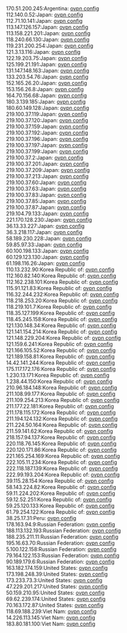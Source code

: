 170.51.200.245:Argentina: [ovpn config](vpn/170_51_200_245.ovpn)  
112.140.0.52:Japan: [ovpn config](vpn/112_140_0_52.ovpn)  
112.71.10.141:Japan: [ovpn config](vpn/112_71_10_141.ovpn)  
113.147.126.157:Japan: [ovpn config](vpn/113_147_126_157.ovpn)  
113.158.221.201:Japan: [ovpn config](vpn/113_158_221_201.ovpn)  
118.240.66.130:Japan: [ovpn config](vpn/118_240_66_130.ovpn)  
119.231.200.254:Japan: [ovpn config](vpn/119_231_200_254.ovpn)  
121.3.13.116:Japan: [ovpn config](vpn/121_3_13_116.ovpn)  
122.19.203.75:Japan: [ovpn config](vpn/122_19_203_75.ovpn)  
125.199.21.191:Japan: [ovpn config](vpn/125_199_21_191.ovpn)  
131.147.148.163:Japan: [ovpn config](vpn/131_147_148_163.ovpn)  
133.203.54.76:Japan: [ovpn config](vpn/133_203_54_76.ovpn)  
152.165.26.20:Japan: [ovpn config](vpn/152_165_26_20.ovpn)  
153.156.26.8:Japan: [ovpn config](vpn/153_156_26_8.ovpn)  
164.70.156.68:Japan: [ovpn config](vpn/164_70_156_68.ovpn)  
180.3.139.185:Japan: [ovpn config](vpn/180_3_139_185.ovpn)  
180.60.149.128:Japan: [ovpn config](vpn/180_60_149_128.ovpn)  
219.100.37.119:Japan: [ovpn config](vpn/219_100_37_119.ovpn)  
219.100.37.120:Japan: [ovpn config](vpn/219_100_37_120.ovpn)  
219.100.37.159:Japan: [ovpn config](vpn/219_100_37_159.ovpn)  
219.100.37.192:Japan: [ovpn config](vpn/219_100_37_192.ovpn)  
219.100.37.196:Japan: [ovpn config](vpn/219_100_37_196.ovpn)  
219.100.37.197:Japan: [ovpn config](vpn/219_100_37_197.ovpn)  
219.100.37.199:Japan: [ovpn config](vpn/219_100_37_199.ovpn)  
219.100.37.2:Japan: [ovpn config](vpn/219_100_37_2.ovpn)  
219.100.37.201:Japan: [ovpn config](vpn/219_100_37_201.ovpn)  
219.100.37.209:Japan: [ovpn config](vpn/219_100_37_209.ovpn)  
219.100.37.213:Japan: [ovpn config](vpn/219_100_37_213.ovpn)  
219.100.37.60:Japan: [ovpn config](vpn/219_100_37_60.ovpn)  
219.100.37.63:Japan: [ovpn config](vpn/219_100_37_63.ovpn)  
219.100.37.83:Japan: [ovpn config](vpn/219_100_37_83.ovpn)  
219.100.37.85:Japan: [ovpn config](vpn/219_100_37_85.ovpn)  
219.100.37.87:Japan: [ovpn config](vpn/219_100_37_87.ovpn)  
219.104.79.133:Japan: [ovpn config](vpn/219_104_79_133.ovpn)  
221.170.128.230:Japan: [ovpn config](vpn/221_170_128_230.ovpn)  
36.13.33.227:Japan: [ovpn config](vpn/36_13_33_227.ovpn)  
36.3.218.117:Japan: [ovpn config](vpn/36_3_218_117.ovpn)  
58.189.230.228:Japan: [ovpn config](vpn/58_189_230_228.ovpn)  
59.85.97.33:Japan: [ovpn config](vpn/59_85_97_33.ovpn)  
60.100.198.133:Japan: [ovpn config](vpn/60_100_198_133.ovpn)  
60.129.123.130:Japan: [ovpn config](vpn/60_129_123_130.ovpn)  
61.198.116.26:Japan: [ovpn config](vpn/61_198_116_26.ovpn)  
110.13.232.90:Korea Republic of: [ovpn config](vpn/110_13_232_90.ovpn)  
112.160.82.140:Korea Republic of: [ovpn config](vpn/112_160_82_140.ovpn)  
112.162.238.101:Korea Republic of: [ovpn config](vpn/112_162_238_101.ovpn)  
115.91.121.83:Korea Republic of: [ovpn config](vpn/115_91_121_83.ovpn)  
116.32.244.232:Korea Republic of: [ovpn config](vpn/116_32_244_232.ovpn)  
118.218.253.20:Korea Republic of: [ovpn config](vpn/118_218_253_20.ovpn)  
118.219.101.7:Korea Republic of: [ovpn config](vpn/118_219_101_7.ovpn)  
118.35.127.199:Korea Republic of: [ovpn config](vpn/118_35_127_199.ovpn)  
118.45.245.158:Korea Republic of: [ovpn config](vpn/118_45_245_158.ovpn)  
121.130.148.34:Korea Republic of: [ovpn config](vpn/121_130_148_34.ovpn)  
121.141.154.214:Korea Republic of: [ovpn config](vpn/121_141_154_214.ovpn)  
121.148.229.204:Korea Republic of: [ovpn config](vpn/121_148_229_204.ovpn)  
121.159.6.241:Korea Republic of: [ovpn config](vpn/121_159_6_241.ovpn)  
121.166.105.52:Korea Republic of: [ovpn config](vpn/121_166_105_52.ovpn)  
121.189.158.81:Korea Republic of: [ovpn config](vpn/121_189_158_81.ovpn)  
14.42.141.244:Korea Republic of: [ovpn config](vpn/14_42_141_244.ovpn)  
175.117.172.176:Korea Republic of: [ovpn config](vpn/175_117_172_176.ovpn)  
1.230.13.171:Korea Republic of: [ovpn config](vpn/1_230_13_171.ovpn)  
1.238.44.150:Korea Republic of: [ovpn config](vpn/1_238_44_150.ovpn)  
210.96.184.148:Korea Republic of: [ovpn config](vpn/210_96_184_148.ovpn)  
211.108.99.177:Korea Republic of: [ovpn config](vpn/211_108_99_177.ovpn)  
211.109.254.213:Korea Republic of: [ovpn config](vpn/211_109_254_213.ovpn)  
211.177.22.181:Korea Republic of: [ovpn config](vpn/211_177_22_181.ovpn)  
211.178.115.172:Korea Republic of: [ovpn config](vpn/211_178_115_172.ovpn)  
211.194.124.132:Korea Republic of: [ovpn config](vpn/211_194_124_132.ovpn)  
211.224.50.164:Korea Republic of: [ovpn config](vpn/211_224_50_164.ovpn)  
211.59.141.62:Korea Republic of: [ovpn config](vpn/211_59_141_62.ovpn)  
218.157.94.137:Korea Republic of: [ovpn config](vpn/218_157_94_137.ovpn)  
220.118.76.145:Korea Republic of: [ovpn config](vpn/220_118_76_145.ovpn)  
220.120.171.86:Korea Republic of: [ovpn config](vpn/220_120_171_86.ovpn)  
221.165.254.169:Korea Republic of: [ovpn config](vpn/221_165_254_169.ovpn)  
222.105.11.234:Korea Republic of: [ovpn config](vpn/222_105_11_234.ovpn)  
222.118.187.139:Korea Republic of: [ovpn config](vpn/222_118_187_139.ovpn)  
222.99.193.204:Korea Republic of: [ovpn config](vpn/222_99_193_204.ovpn)  
39.115.28.154:Korea Republic of: [ovpn config](vpn/39_115_28_154.ovpn)  
58.143.224.82:Korea Republic of: [ovpn config](vpn/58_143_224_82.ovpn)  
59.11.224.202:Korea Republic of: [ovpn config](vpn/59_11_224_202.ovpn)  
59.12.52.251:Korea Republic of: [ovpn config](vpn/59_12_52_251.ovpn)  
59.25.120.133:Korea Republic of: [ovpn config](vpn/59_25_120_133.ovpn)  
61.79.254.122:Korea Republic of: [ovpn config](vpn/61_79_254_122.ovpn)  
38.25.17.31:Peru: [ovpn config](vpn/38_25_17_31.ovpn)  
178.163.94.9:Russian Federation: [ovpn config](vpn/178_163_94_9.ovpn)  
188.113.132.193:Russian Federation: [ovpn config](vpn/188_113_132_193.ovpn)  
188.235.211.11:Russian Federation: [ovpn config](vpn/188_235_211_11.ovpn)  
195.16.63.70:Russian Federation: [ovpn config](vpn/195_16_63_70.ovpn)  
5.100.122.158:Russian Federation: [ovpn config](vpn/5_100_122_158.ovpn)  
79.164.122.153:Russian Federation: [ovpn config](vpn/79_164_122_153.ovpn)  
90.189.179.6:Russian Federation: [ovpn config](vpn/90_189_179_6.ovpn)  
163.182.174.159:United States: [ovpn config](vpn/163_182_174_159.ovpn)  
173.198.248.39:United States: [ovpn config](vpn/173_198_248_39.ovpn)  
173.233.73.3:United States: [ovpn config](vpn/173_233_73_3.ovpn)  
47.229.201.217:United States: [ovpn config](vpn/47_229_201_217.ovpn)  
50.159.210.95:United States: [ovpn config](vpn/50_159_210_95.ovpn)  
69.62.239.174:United States: [ovpn config](vpn/69_62_239_174.ovpn)  
70.163.172.87:United States: [ovpn config](vpn/70_163_172_87.ovpn)  
118.69.188.239:Viet Nam: [ovpn config](vpn/118_69_188_239.ovpn)  
14.226.113.145:Viet Nam: [ovpn config](vpn/14_226_113_145.ovpn)  
183.80.181.100:Viet Nam: [ovpn config](vpn/183_80_181_100.ovpn)  

